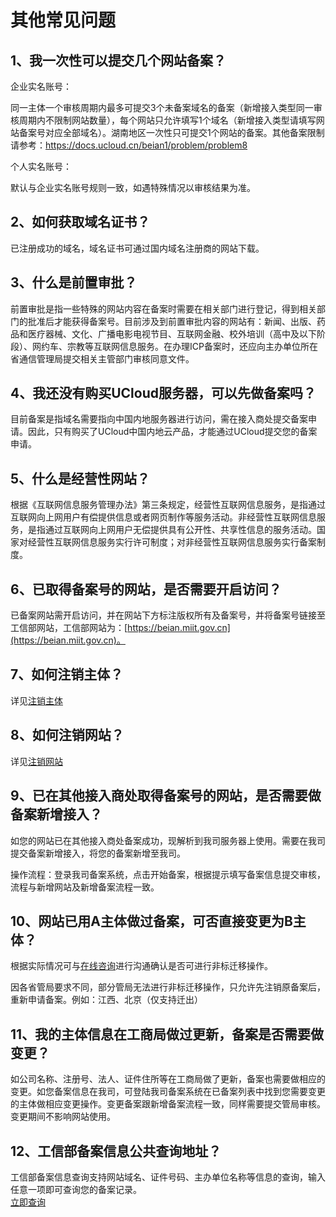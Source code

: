 

# 其他常见问题

## 1、我一次性可以提交几个网站备案？

企业实名账号： <br/>

同一主体一个审核周期内最多可提交3个未备案域名的备案（新增接入类型同一审核周期内不限制网站数量），每个网站只允许填写1个域名（新增接入类型请填写网站备案号对应全部域名）。湖南地区一次性只可提交1个网站的备案。其他备案限制请参考：https://docs.ucloud.cn/beian1/problem/problem8 <br/>

个人实名账号： <br/>

默认与企业实名账号规则一致，如遇特殊情况以审核结果为准。

## 2、如何获取域名证书？

已注册成功的域名，域名证书可通过国内域名注册商的网站下载。

## 3、什么是前置审批？

前置审批是指一些特殊的网站内容在备案时需要在相关部门进行登记，得到相关部门的批准后才能获得备案号。目前涉及到前置审批内容的网站有：新闻、出版、药品和医疗器械、文化、广播电影电视节目、互联网金融、校外培训（高中及以下阶段）、网约车、宗教等互联网信息服务。在办理ICP备案时，还应向主办单位所在省通信管理局提交相关主管部门审核同意文件。  

## 4、我还没有购买UCloud服务器，可以先做备案吗？

目前备案是指域名需要指向中国内地服务器进行访问，需在接入商处提交备案申请。因此，只有购买了UCloud中国内地云产品，才能通过UCloud提交您的备案申请。  

## 5、什么是经营性网站？

根据《互联网信息服务管理办法》第三条规定，经营性互联网信息服务，是指通过互联网向上网用户有偿提供信息或者网页制作等服务活动。非经营性互联网信息服务，是指通过互联网向上网用户无偿提供具有公开性、共享性信息的服务活动。国家对经营性互联网信息服务实行许可制度；对非经营性互联网信息服务实行备案制度。

## 6、已取得备案号的网站，是否需要开启访问？

已备案网站需开启访问，并在网站下方标注版权所有及备案号，并将备案号链接至工信部网站，工信部网站为：[https://beian.miit.gov.cn](https://beian.miit.gov.cn)。

## 7、如何注销主体？

详见[注销主体](https://docs.ucloud.cn/beian1/guidance/guidance4)

## 8、如何注销网站？

详见[注销网站](https://docs.ucloud.cn/beian1/guidance/guidance5)

## 9、已在其他接入商处取得备案号的网站，是否需要做备案新增接入？

如您的网站已在其他接入商处备案成功，现解析到我司服务器上使用。需要在我司提交备案新增接入，将您的备案新增至我司。

操作流程：登录我司备案系统，点击开始备案，根据提示填写备案信息提交审核，流程与新增网站及新增备案流程一致。

## 10、网站已用A主体做过备案，可否直接变更为B主体？

根据实际情况可与[在线咨询](https://spt.ucloud.cn/30002)进行沟通确认是否可进行非标迁移操作。

因各省管局要求不同，部分管局无法进行非标迁移操作，只允许先注销原备案后，重新申请备案。例如：江西、北京（仅支持迁出）

## 11、我的主体信息在工商局做过更新，备案是否需要做变更？

如公司名称、注册号、法人、证件住所等在工商局做了更新，备案也需要做相应的变更。如您备案信息在我司，可登陆我司备案系统在已备案列表中找到您需要变更的主体做相应变更操作。变更备案跟新增备案流程一致，同样需要提交管局审核。变更期间不影响网站使用。

## 12、工信部备案信息公共查询地址？

工信部备案信息查询支持网站域名、证件号码、主办单位名称等信息的查询，输入任意一项即可查询您的备案记录。  
[立即查询](https://beian.miit.gov.cn)
